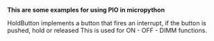 **This are some examples for using PIO in micropython**

HoldButton implements a button that fires an interrupt, if the button is pushed, hold or released
This is used for ON - OFF - DIMM functions.
